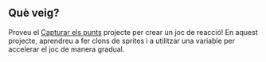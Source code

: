 ## Què veig?

Proveu el [Capturar els punts](https://projects.raspberrypi.org/en/projects/catch-the-dots) projecte per crear un joc de reacció! En aquest projecte, aprendreu a fer clons de sprites i a utilitzar una variable per accelerar el joc de manera gradual.